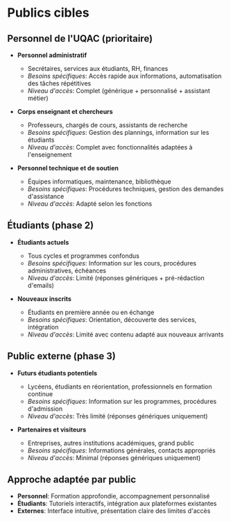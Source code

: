 # Publics cibles

## Personnel de l'UQAC (prioritaire)
- **Personnel administratif**
  - Secrétaires, services aux étudiants, RH, finances
  - *Besoins spécifiques*: Accès rapide aux informations, automatisation des tâches répétitives
  - *Niveau d'accès*: Complet (générique + personnalisé + assistant métier)

- **Corps enseignant et chercheurs**
  - Professeurs, chargés de cours, assistants de recherche
  - *Besoins spécifiques*: Gestion des plannings, information sur les étudiants
  - *Niveau d'accès*: Complet avec fonctionnalités adaptées à l'enseignement

- **Personnel technique et de soutien**
  - Équipes informatiques, maintenance, bibliothèque
  - *Besoins spécifiques*: Procédures techniques, gestion des demandes d'assistance
  - *Niveau d'accès*: Adapté selon les fonctions

## Étudiants (phase 2)
- **Étudiants actuels**
  - Tous cycles et programmes confondus
  - *Besoins spécifiques*: Information sur les cours, procédures administratives, échéances
  - *Niveau d'accès*: Limité (réponses génériques + pré-rédaction d'emails)

- **Nouveaux inscrits**
  - Étudiants en première année ou en échange
  - *Besoins spécifiques*: Orientation, découverte des services, intégration
  - *Niveau d'accès*: Limité avec contenu adapté aux nouveaux arrivants

## Public externe (phase 3)
- **Futurs étudiants potentiels**
  - Lycéens, étudiants en réorientation, professionnels en formation continue
  - *Besoins spécifiques*: Information sur les programmes, procédures d'admission
  - *Niveau d'accès*: Très limité (réponses génériques uniquement)

- **Partenaires et visiteurs**
  - Entreprises, autres institutions académiques, grand public
  - *Besoins spécifiques*: Informations générales, contacts appropriés
  - *Niveau d'accès*: Minimal (réponses génériques uniquement)

## Approche adaptée par public
- **Personnel**: Formation approfondie, accompagnement personnalisé
- **Étudiants**: Tutoriels interactifs, intégration aux plateformes existantes
- **Externes**: Interface intuitive, présentation claire des limites d'accès
